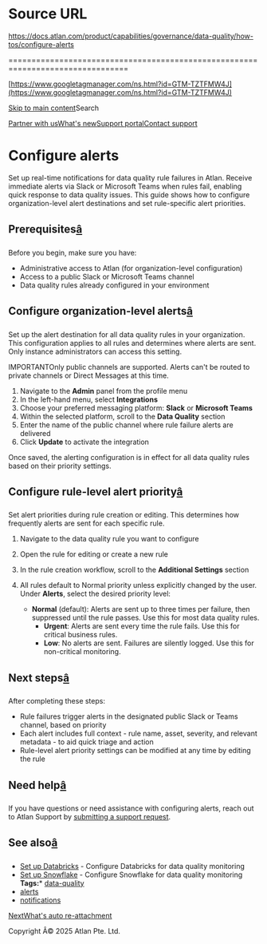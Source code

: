 # Source URL
https://docs.atlan.com/product/capabilities/governance/data-quality/how-tos/configure-alerts

================================================================================

<!--
canonical: https://docs.atlan.com/product/capabilities/governance/data-quality/how-tos/configure-alerts
link-alternate: https://docs.atlan.com/product/capabilities/governance/data-quality/how-tos/configure-alerts
meta-description: Set up real-time notifications for data quality rule failures via Slack or Microsoft Teams.
meta-docsearch:docusaurus_tag: docs-default-current
meta-docsearch:language: en
meta-docsearch:version: current
meta-docusaurus_locale: en
meta-docusaurus_tag: docs-default-current
meta-docusaurus_version: current
meta-generator: Docusaurus v3.8.1
meta-og-description: Set up real-time notifications for data quality rule failures via Slack or Microsoft Teams.
meta-og-locale: en
meta-og-title: Configure alerts | Atlan Documentation
meta-og-url: https://docs.atlan.com/product/capabilities/governance/data-quality/how-tos/configure-alerts
meta-twitter:card: summary_large_image
meta-viewport: width=device-width,initial-scale=1
title: Configure alerts | Atlan Documentation
-->

[https://www.googletagmanager.com/ns.html?id=GTM-TZTFMW4J](https://www.googletagmanager.com/ns.html?id=GTM-TZTFMW4J)

[Skip to main content](#__docusaurus_skipToContent_fallback)Search

[Partner with us](https://docs.google.com/forms/d/e/1FAIpQLScuAIhCm2GS7YFstrOjawbP8J7PUmOynQo7wI2yGCcCyEcVSw/viewform)[What's new](https://shipped.atlan.com/)[Support portal](https://atlan.zendesk.com/auth/v2/login/signin?return_to=https%3A%2F%2Fatlan.zendesk.com%2Fhc%2Fen-us&theme=hc&locale=en-us&brand_id=1900000425113&auth_origin=1900000425113%2Cfalse%2Ctrue)[Contact support](/support/submit-request)

Configure alerts
================

Set up real\-time notifications for data quality rule failures in Atlan. Receive immediate alerts via Slack or Microsoft Teams when rules fail, enabling quick response to data quality issues. This guide shows how to configure organization\-level alert destinations and set rule\-specific alert priorities.

Prerequisites[â](#prerequisites "Direct link to Prerequisites")
-----------------------------------------------------------------

Before you begin, make sure you have:

* Administrative access to Atlan (for organization\-level configuration)
* Access to a public Slack or Microsoft Teams channel
* Data quality rules already configured in your environment

Configure organization\-level alerts[â](#configure-organization-level-alerts "Direct link to Configure organization-level alerts")
------------------------------------------------------------------------------------------------------------------------------------

Set up the alert destination for all data quality rules in your organization. This configuration applies to all rules and determines where alerts are sent. Only instance administrators can access this setting.

IMPORTANTOnly public channels are supported. Alerts can't be routed to private channels or Direct Messages at this time.

1. Navigate to the **Admin** panel from the profile menu
2. In the left\-hand menu, select **Integrations**
3. Choose your preferred messaging platform: **Slack** or **Microsoft Teams**
4. Within the selected platform, scroll to the **Data Quality** section
5. Enter the name of the public channel where rule failure alerts are delivered
6. Click **Update** to activate the integration

Once saved, the alerting configuration is in effect for all data quality rules based on their priority settings.

Configure rule\-level alert priority[â](#configure-rule-level-alert-priority "Direct link to Configure rule-level alert priority")
------------------------------------------------------------------------------------------------------------------------------------

Set alert priorities during rule creation or editing. This determines how frequently alerts are sent for each specific rule.

1. Navigate to the data quality rule you want to configure
2. Open the rule for editing or create a new rule
3. In the rule creation workflow, scroll to the **Additional Settings** section
4. All rules default to Normal priority unless explicitly changed by the user. Under **Alerts**, select the desired priority level:

    * **Normal** (default): Alerts are sent up to three times per failure, then suppressed until the rule passes. Use this for most data quality rules.
        * **Urgent**: Alerts are sent every time the rule fails. Use this for critical business rules.
        * **Low**: No alerts are sent. Failures are silently logged. Use this for non\-critical monitoring.

Next steps[â](#next-steps "Direct link to Next steps")
--------------------------------------------------------

After completing these steps:

* Rule failures trigger alerts in the designated public Slack or Teams channel, based on priority
* Each alert includes full context \- rule name, asset, severity, and relevant metadata \- to aid quick triage and action
* Rule\-level alert priority settings can be modified at any time by editing the rule

Need help[â](#need-help "Direct link to Need help")
-----------------------------------------------------

If you have questions or need assistance with configuring alerts, reach out to Atlan Support by [submitting a support request](/support/submit-request).

See also[â](#see-also "Direct link to See also")
--------------------------------------------------

* [Set up Databricks](/product/capabilities/governance/data-quality/databricks/how-tos/set-up-databricks) \- Configure Databricks for data quality monitoring
* [Set up Snowflake](/product/capabilities/governance/data-quality/snowflake/how-tos/set-up-snowflake) \- Configure Snowflake for data quality monitoring
**Tags:*** [data\-quality](/tags/data-quality)
* [alerts](/tags/alerts)
* [notifications](/tags/notifications)

[NextWhat's auto re\-attachment](/product/capabilities/governance/data-quality/concepts/auto-re-attachment-rules)

Copyright Â© 2025 Atlan Pte. Ltd.

